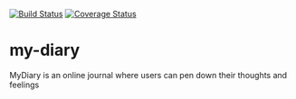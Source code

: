 [![Build Status](https://travis-ci.org/olusoladavid/my-diary.svg?branch=ft-rest-api-endpoints-159069640)](https://travis-ci.org/olusoladavid/my-diary)
[![Coverage Status](https://coveralls.io/repos/github/olusoladavid/my-diary/badge.svg?branch=ft-rest-api-endpoints-159069640)](https://coveralls.io/github/olusoladavid/my-diary?branch=ft-rest-api-endpoints-159069640)

# my-diary

MyDiary is an online journal where users can pen down their thoughts and feelings
